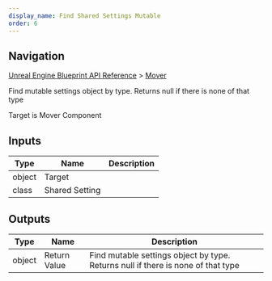 ```yaml
---
display_name: Find Shared Settings Mutable
order: 6
---
```

## Navigation

[Unreal Engine Blueprint API Reference](https://dev.epicgames.com/documentation/en-us/unreal-engine/BlueprintAPI) > [Mover](https://dev.epicgames.com/documentation/en-us/unreal-engine/BlueprintAPI/Mover)

Find mutable settings object by type. Returns null if there is none of that type

Target is Mover Component

## Inputs

| Type | Name | Description |
| --- | --- | --- |
| object | Target |  |
| class | Shared Setting |  |

## Outputs

| Type | Name | Description |
| --- | --- | --- |
| object | Return Value | Find mutable settings object by type. Returns null if there is none of that type |
